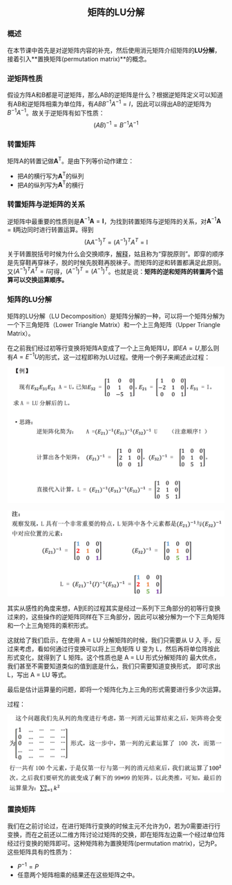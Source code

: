 ## <p align='center'>矩阵的LU分解</p>

### 概述

在本节课中首先是对逆矩阵内容的补充，然后使用消元矩阵介绍矩阵的**LU分解**，接着引入**置换矩阵(permutation matrix)**的概念。

### 逆矩阵性质

假设方阵A和B都是可逆矩阵，那么AB的逆矩阵是什么？根据逆矩阵定义可以知道有AB和逆矩阵相乘为单位阵，有$ABB^{-1}A^{-1}=I$，因此可以得出AB的逆矩阵为$B^{-1}A^{-1}$。故关于逆矩阵有如下性质：
$$
(AB)^{-1}=B^{-1}A^{-1}
$$

### 转置矩阵

矩阵A的转置记做$\mathbf{A}^\mathrm{T}$。是由下列等价动作建立：

- 把*A*的横行写为$\mathbf{A}^\mathrm{T}$的纵列
- 把*A*的纵列写为$\mathbf{A}^\mathrm{T}$的横行

### 转置矩阵与逆矩阵的关系

逆矩阵中最重要的性质则是$\mathbf{A}^\mathrm{-1}\mathbf{A}=\mathbf{I}$，为找到转置矩阵与逆矩阵的关系，对$\mathbf{A}^\mathrm{-1}\mathbf{A}=\mathbf{I}$两边同时进行转置运算。得到
$$
\left(\mathrm{A} A^{-1}\right)^{T}=\left(A^{-1}\right)^{T} A^{T}=\mathrm{I}
$$
关于转置脱括号时候为什么会交换顺序，[解释](https://math.stackexchange.com/questions/1279861/why-intuitively-is-the-order-reversed-when-taking-the-transpose-of-the-product)，姑且称为“穿脱原则”。即穿的顺序是先穿鞋再穿袜子，脱的时候先脱鞋再脱袜子。而矩阵的逆和转置都满足此原则。又$(A^{-1})^{T}A^T=I$可得，$(A^{-1})^T=(A^{-1})^T$。也就是说：**矩阵的逆和矩阵的转置两个运算可以交换运算顺序。**

### 矩阵的LU分解

矩阵的LU分解（LU Decomposition）是矩阵分解的一种，可以将一个矩阵分解为一个下三角矩阵（Lower Triangle Matrix）和一个上三角矩阵（Upper Triangle Matrix）。

在之前我们经过初等行变换将矩阵A变成了一个上三角矩阵U，即$EA=U$,那么则有$A=E^{-1}U$的形式，这一过程即称为LU过程。使用一个例子来阐述此过程：

![](./pics/1.png)

![](./pics/2.png)

其实从感性的角度来想，A到E的过程其实是经过一系列下三角部分的初等行变换过来的，这些操作的逆矩阵同样在下三角部分，因此可以被分解为一个下三角矩阵和一个上三角矩阵的乘积形式。

这就给了我们启示，在使用 A = LU 分解矩阵的时候，我们只需要从 U 入 手，反过来考虑，看如何通过行变换可以将上三角矩阵 U 变为 L，然后再将单位阵按此形式变化，就得到了 L 矩阵。这个性质也是 A = LU 形式分解矩阵的 最大优点，我们甚至不需要知道类似的值到底是什么，我们只需要知道变换形式， 即可求出 L，写出 A = LU 等式。

最后是估计运算量的问题，即将一个矩阵化为上三角的形式需要进行多少次运算。

过程：

![](./pics/3.png)

### 置换矩阵

我们在之前讨论过，在进行矩阵行变换的时候主元不允许为0，若为0需要进行行变换，而在之前还以二维方阵讨论过矩阵的交换，即在矩阵左边乘一个经过单位阵经过行变换的矩阵即可。这种矩阵称为置换矩阵(permutation matrix)，记为P。这些矩阵具有的性质为：

- $P^{-1}=P$
- 任意两个矩阵相乘的结果还在这些矩阵之中。



